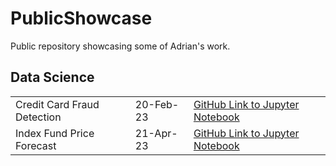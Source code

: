 # PublicShowcase
Public repository showcasing some of Adrian's work. 
<br/>
## Data Science
<table>
  <tr>
    <td>Credit Card Fraud Detection</td>
    <td>20-Feb-23</td>
    <td><a href="https://github.com/AstroAdrian/PublicShowcase/blob/main/DataScience/python/ccard-fraud-detect.ipynb">GitHub Link to Jupyter Notebook</a></td>
  </tr>
  <tr>
    <td>Index Fund Price Forecast</td>
    <td>21-Apr-23</td>
    <td><a href="https://github.com/AstroAdrian/PublicShowcase/blob/main/DataScience/python/sp500-index-fund-forecast.ipynb">GitHub Link to Jupyter Notebook</a></td>
  </tr>
</table>
